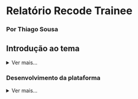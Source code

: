 # Relatório Recode Trainee 
### Por Thiago Sousa

## Introdução ao tema
<details><summary>Ver mais...</summary>

<b>JavaScript</b> é uma linguagem praticamente padrão quando se fala em desenvolvimento web. É impossível tornar uma página web dinâmica sem o seu uso. <br>
É uma linguagem de programação interpretada pelos navegadores, tendo como papel principal aplicar funcionalidade ao site. <br> A um tempo atrás, quando criada, era conhecida por <i>ECMA Script</i> e não era amplamente utilizada, pois era nociva aos navegadores nos primórdios da Arpanet, conhecida hoje por simplesmente Internet. Isso se devia pelo fato de a velocidade de banda velox (uma modalidade de distribuição de internet compartilhada pela linha telefônica, mais conhecida por linha discada) ter pouco mais de 64 kbps (kilobits por segundo) transferidos sem falha. Essa velocidade mal dava pra assistir um vídeo no YouTube livre de travamentos, quanto mais pra baixar scripts complexos e extensos, programados por verdadeiros artistas (e hackers).<br>
Porém, com o passar do tempo, o JavaScript se tornou um aliado fundamental nos cálculos e na validação de dados, reduzindo a taxa de processamento dos servidores remotos com tarefas simples que o dispositivo do usuário pode realizar por si só. <br>
Ante o exposto, a utilizção do JS é crucial para o desenvolvimento de plataformas devido à sua portabilidade e seu diferencial: o Modelo de Objeto de Documentos (DOM).


</details>

### Desenvolvimento da plataforma
<details><summary>Ver mais...</summary>
Bom, apesar de ter uma boa carga de conhecimento prático de programação, o JavaScript - assim como SQL - nunca foram o meu forte. Ter que utilizar JS puro pra mim é um bom desafio, principalmente pelo fato de meu domínio total da área ser baseado em linguagens orientadas a objeto de tipagem forte, como C#, PowerShell, Java, PHP, etc. <br>

Para dar início ao trabalho tive que escolher um tema relacionado à transportes. A RD Transportes foi a primeira coisa que me veio na cabeça, então não pude perder tempo. Fui entender o que deveria ser feito.<br>

Na formação anterior, fora solitado dos Trainees uma página estática com tema de Empresa de Turismo. Na atual foi solicitado o funcionamento dinâmico dessa página utilizando somente de JavaScript, sem mais nenhuma tecnologia adicional (se bem que eu gostaria muito de colocar um MySQLI ou um Postgree...). <br>

Os requisitos para a validação deste trabalho foram os seguintes:

> 1. O usuário deve colocar as informações em local de origem, local de destino, a quantidade de passagem e a classe. Todos esses dados devem ser validados na banco de dados (Array de Objetos)<br>
> 2. Sua aplicação deve fazer uma verificação dos dados, caso o usuário não digite algum dado, deve ter uma mensagem informado<br>
> 3. O usuário pode escolher se quer passagem de ida e volta, caso a opção não esteja disponível para aquela cidade o usuário deve ser informado<br>
> 4. O link “Ainda não sabe para onde ir? Encontre aqui” deve direcionar o usuário para outra página onde serão listadas todas as cidades<br>
> 5. Um alerta deve aparecer confirmando a busca de dados ao clicar no Botão.<br>

Para realização desses objetivos, fui começar do mais fácil em direção ao mais complexo. Assim comecei fazendo a validação dos dados:

    document.getElementById("frmPassagens").addEventListener("submit", function(event){ 
        event.preventDefault(); // Evita o envio padrão do formulário
        
        // Obtém os valores dos campos do formulário
        var origem = document.getElementById("txtorigem").value;
        var destino = document.getElementById("txtdestino").value;
        var quantidadePassagens = document.getElementById("txtpassagens").value;
        var classe = document.getElementById("txtclasse").value;
        var idaVolta = document.getElementById("chkida_volta").checked;

> Veja o trecho completo [aqui](https://github.com/ThiagoSousa81/Recode-Trainee/blob/2c1b005343a556109fedfdda0d7dc720024c976f/src/script.js#L9)

Validação de dados concluída, agora fazia-se necesário um banco de dados com as cidades.<br> Como não encontrei um pronto (padrão) no [repositório](https://github.com/LucianoSabino/Capacitacao-js_RecodeJr) me senti livre para criar de acordo meu tema. O resultado foi esse:

    let db = {
        cidades: [
            {
                nome: "São Felipe",
                idaVolta: "Sim"
            },
            {
                nome: "Mombaça",
                idaVolta: "Não"
            },
            {
                nome: "Conceição do Almeida",
                idaVolta: "Sim"
            },
            {
                nome: "Sapeaçu",
                idaVolta: "Não"
            },
            {
                nome: "Cruz das Almas",
                idaVolta: "Sim"
            },
            {
                nome: "Gov. Mangabeira",
                idaVolta: "Não"
            },
            {
                nome: "São Félix",
                idaVolta: "Não"
            },
            {
                nome: "Salvador",
                idaVolta: "Sim"
            }
        ]
    };
> Veja completo [aqui](https://github.com/ThiagoSousa81/Recode-Trainee/blob/2c1b005343a556109fedfdda0d7dc720024c976f/src/destinos.js#L1)

Eu propositalmente fiz uma redundância do mesmo <code>db.cidades</code> tanto no <code>[script.js](https://github.com/ThiagoSousa81/Recode-Trainee/blob/master/src/script.js)</code> quanto no <code>[destinos.js](https://github.com/ThiagoSousa81/Recode-Trainee/blob/master/src/destinos.js)</code>. Não encontrei uma forma de fazê-lo de forma rápida usando somente JS, porém num projeto real posso fazer não somente isso mas aplicar uma camada de encriptação durante a reserva das passagens.<br>

Com essa etapa pronta, foi o momento de desenvolver a página do [Encontre Aqui](https://thiagosousa81.github.io/Recode-Trainee/destinos.html). Para isso, tive que utilizar uma cadeia de laços de repetição, no intuito de os dados do objeto serem passados à tabela 

    // Selecionando o corpo da tabela
    let tableBody = document.getElementById('tableBody');

    // Iterando sobre as cidades e preenchendo a tabela
    db.cidades.forEach(function (cidade) {
        let row = document.createElement('tr'); // Criando uma nova linha

        let cellNome = document.createElement('td'); // Criando uma célula para o nome da cidade
        cellNome.textContent = cidade.nome; // Definindo o texto da célula como o nome da cidade
        row.appendChild(cellNome); // Adicionando a célula à linha

        let cellIdaVolta = document.createElement('td'); // Criando uma célula para a disponibilidade de ida e volta
        cellIdaVolta.textContent = cidade.idaVolta; // Definindo o texto da célula como a disponibilidade
        row.appendChild(cellIdaVolta); // Adicionando a célula à linha

        tableBody.appendChild(row); // Adicionando a linha ao corpo da tabela
    });

> Veja completo [aqui](https://github.com/ThiagoSousa81/Recode-Trainee/blob/2c1b005343a556109fedfdda0d7dc720024c976f/src/destinos.js#L44C1-L60C4)

Feito isso, fez-se necessário um campo de busca, então fiz assim

    // Event listener para o formulário de busca
    document.getElementById('frmBusca').addEventListener('submit', function (event) {
        event.preventDefault(); // Evita o envio do formulário padrão
        const busca = document.getElementById('busca').value.toLowerCase(); // Obtém o valor da busca em minúsculas
        const resultados = db.cidades.filter(function (cidade) {
            return cidade.nome.toLowerCase().includes(busca); // Filtra as cidades que contêm a busca no nome
        });
        renderizarTabela(resultados); // Renderiza as cidades filtradas na tabela
    });

    // Renderiza todas as cidades ao carregar a página
    renderizarTabela(db.cidades);

> Veja completo [aqui](https://github.com/ThiagoSousa81/Recode-Trainee/blob/2c1b005343a556109fedfdda0d7dc720024c976f/src/destinos.js#L79C1-L90C30)

Com a página dos destinos funcionando por completo fui fazer as últimas correções e o resultado do projeto foi [esse](https://thiagosousa81.github.io/Recode-Trainee/index.html).

> Link do trabalho final: https://thiagosousa81.github.io/Recode-Trainee/index.html

O <i>deploy</i> foi realizado utilizando o Git-Hub Pages, porém existem métodos melhores para uma aplicação real de grande porte funcionar, como Vercel, AWS, Heroku e Google Cloud. 
<br><br>
Não vou tratar de explicar aqui as complexidades por trás do deploy no Git-Hub Pages, mas posso tratar disso noutro momento.

</details>
